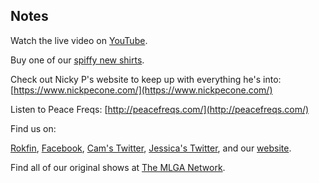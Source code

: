 ## Notes

Watch the live video on [YouTube](https://youtu.be/X_XYvol9SFQ).

Buy one of our [spiffy new shirts](https://www.amazon.com/The-Mad-Ones-T-Shirt/dp/B08TX8JWRG/ref=pd_ybh_a_3?_encoding=UTF8&psc=1&refRID=1E8N867B3XZ406PKEJST).

Check out Nicky P's website to keep up with everything he's into: [https://www.nickpecone.com/](https://www.nickpecone.com/)

Listen to Peace Freqs: [http://peacefreqs.com/](http://peacefreqs.com/)

Find us on:

[Rokfin](https://rokfin.com/TheMadOnes), [Facebook](https://www.facebook.com/WeAreTheMad/), [Cam's Twitter](https://twitter.com/CamHarless), [Jessica's Twitter](https://twitter.com/soupcanarchist), and our [website](http://wearethemad.com).

Find all of our original shows at [The MLGA Network](https://mlganetwork.com).

